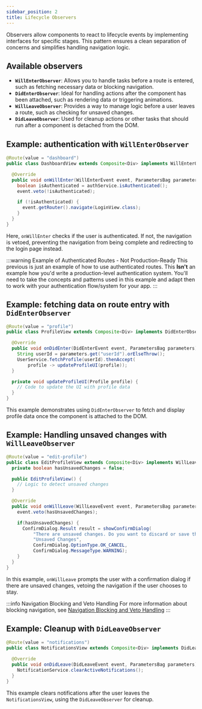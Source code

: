 ```yaml
---
sidebar_position: 2
title: Lifecycle Observers
---
```


Observers allow components to react to lifecycle events by implementing interfaces for specific stages. This pattern ensures a clean separation of concerns and simplifies handling navigation logic.

## Available observers

- **`WillEnterObserver`**: Allows you to handle tasks before a route is entered, such as fetching necessary data or blocking navigation.
- **`DidEnterObserver`**: Ideal for handling actions after the component has been attached, such as rendering data or triggering animations.
- **`WillLeaveObserver`**: Provides a way to manage logic before a user leaves a route, such as checking for unsaved changes.
- **`DidLeaveObserver`**: Used for cleanup actions or other tasks that should run after a component is detached from the DOM.

## Example: authentication with `WillEnterObserver`

```java
@Route(value = "dashboard")
public class DashboardView extends Composite<Div> implements WillEnterObserver {

  @Override
  public void onWillEnter(WillEnterEvent event, ParametersBag parameters) {
    boolean isAuthenticated = authService.isAuthenticated();
    event.veto(!isAuthenticated);

    if (!isAuthenticated) {
      event.getRouter().navigate(LoginView.class);
    }
  }
}
```

Here, `onWillEnter` checks if the user is authenticated. If not, the navigation is vetoed, preventing the navigation from being complete and redirecting to the login page instead.

:::warning Example of Authenticated Routes - Not Production-Ready
This previous is just an example of how to use authenticated routes.
This **Isn't** an example how you'd write a production-level authentication system.
You'll need to take the concepts and patterns used in this example and adapt then to work with your authentication flow/system for your app.
:::

## Example: fetching data on route entry with `DidEnterObserver`

```java
@Route(value = "profile")
public class ProfileView extends Composite<Div> implements DidEnterObserver {

  @Override
  public void onDidEnter(DidEnterEvent event, ParametersBag parameters) {
    String userId = parameters.get("userId").orElseThrow();
    UserService.fetchProfile(userId).thenAccept(
        profile -> updateProfileUI(profile));
  }

  private void updateProfileUI(Profile profile) {
    // Code to update the UI with profile data
  }
}
```

This example demonstrates using `DidEnterObserver` to fetch and display profile data once the component is attached to the DOM.

## Example: Handling unsaved changes with `WillLeaveObserver`

```java
@Route(value = "edit-profile")
public class EditProfileView extends Composite<Div> implements WillLeaveObserver {
  private boolean hasUnsavedChanges = false;

  public EditProfileView() {
    // Logic to detect unsaved changes
  }

  @Override
  public void onWillLeave(WillLeaveEvent event, ParametersBag parameters) {
    event.veto(hasUnsavedChanges);

    if(hasUnsavedChanges) {
      ConfirmDialog.Result result = showConfirmDialog(
          "There are unsaved changes. Do you want to discard or save them?",
          "Unsaved Changes",
          ConfirmDialog.OptionType.OK_CANCEL,
          ConfirmDialog.MessageType.WARNING);
    }
  }
}
```

In this example, `onWillLeave` prompts the user with a confirmation dialog if there are unsaved changes, vetoing the navigation if the user chooses to stay.

:::info Navigation Blocking and Veto Handling
For more information about blocking navigation, see [Navigation Blocking and Veto Handling](./navigation-blocking)
:::

## Example: Cleanup with `DidLeaveObserver`

```java
@Route(value = "notifications")
public class NotificationsView extends Composite<Div> implements DidLeaveObserver {

  @Override
  public void onDidLeave(DidLeaveEvent event, ParametersBag parameters) {
    NotificationService.clearActiveNotifications();
  }
}
```

This example clears notifications after the user leaves the `NotificationsView`, using the `DidLeaveObserver` for cleanup.
